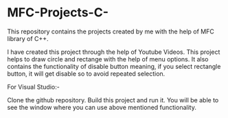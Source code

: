 # MFC-Projects-C-
This repository contains the projects created by me with the help of MFC library of C++.

I have created this project through the help of Youtube Videos. This project helps to draw circle and rectange with the help of menu options. It also contains the functionality of disable button meaning, if you select rectangle button, it will get disable so to avoid repeated selection.


For Visual Studio:-

Clone the github repository. Build this project and run it. You will be able to see the window where you can use above mentioned functionality.
